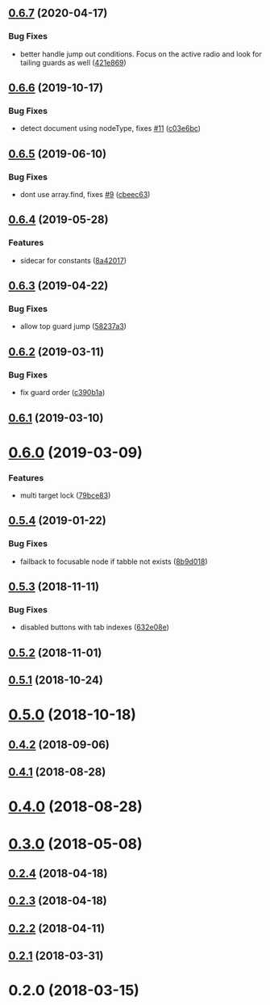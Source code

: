 ## [0.6.7](https://github.com/theKashey/focus-lock/compare/v0.6.6...v0.6.7) (2020-04-17)


### Bug Fixes

* better handle jump out conditions. Focus on the active radio and look for tailing guards as well ([421e869](https://github.com/theKashey/focus-lock/commit/421e869))



## [0.6.6](https://github.com/theKashey/focus-lock/compare/v0.6.5...v0.6.6) (2019-10-17)


### Bug Fixes

* detect document using nodeType, fixes [#11](https://github.com/theKashey/focus-lock/issues/11) ([c03e6bc](https://github.com/theKashey/focus-lock/commit/c03e6bc))



## [0.6.5](https://github.com/theKashey/focus-lock/compare/v0.6.4...v0.6.5) (2019-06-10)


### Bug Fixes

* dont use array.find, fixes [#9](https://github.com/theKashey/focus-lock/issues/9) ([cbeec63](https://github.com/theKashey/focus-lock/commit/cbeec63))



## [0.6.4](https://github.com/theKashey/focus-lock/compare/v0.6.3...v0.6.4) (2019-05-28)


### Features

* sidecar for constants ([8a42017](https://github.com/theKashey/focus-lock/commit/8a42017))



## [0.6.3](https://github.com/theKashey/focus-lock/compare/v0.6.2...v0.6.3) (2019-04-22)


### Bug Fixes

* allow top guard jump ([58237a3](https://github.com/theKashey/focus-lock/commit/58237a3))



## [0.6.2](https://github.com/theKashey/focus-lock/compare/v0.6.1...v0.6.2) (2019-03-11)


### Bug Fixes

* fix guard order ([c390b1a](https://github.com/theKashey/focus-lock/commit/c390b1a))



## [0.6.1](https://github.com/theKashey/focus-lock/compare/v0.6.0...v0.6.1) (2019-03-10)



# [0.6.0](https://github.com/theKashey/focus-lock/compare/v0.5.4...v0.6.0) (2019-03-09)


### Features

* multi target lock ([79bce83](https://github.com/theKashey/focus-lock/commit/79bce83))



## [0.5.4](https://github.com/theKashey/focus-lock/compare/v0.5.3...v0.5.4) (2019-01-22)


### Bug Fixes

* failback to focusable node if tabble not exists ([8b9d018](https://github.com/theKashey/focus-lock/commit/8b9d018))



## [0.5.3](https://github.com/theKashey/focus-lock/compare/v0.5.2...v0.5.3) (2018-11-11)


### Bug Fixes

* disabled buttons with tab indexes ([632e08e](https://github.com/theKashey/focus-lock/commit/632e08e))



## [0.5.2](https://github.com/theKashey/focus-lock/compare/v0.5.1...v0.5.2) (2018-11-01)



## [0.5.1](https://github.com/theKashey/focus-lock/compare/v0.5.0...v0.5.1) (2018-10-24)



# [0.5.0](https://github.com/theKashey/focus-lock/compare/v0.4.2...v0.5.0) (2018-10-18)



## [0.4.2](https://github.com/theKashey/focus-lock/compare/v0.4.1...v0.4.2) (2018-09-06)



## [0.4.1](https://github.com/theKashey/focus-lock/compare/v0.4.0...v0.4.1) (2018-08-28)



# [0.4.0](https://github.com/theKashey/focus-lock/compare/v0.3.0...v0.4.0) (2018-08-28)



# [0.3.0](https://github.com/theKashey/focus-lock/compare/v0.2.4...v0.3.0) (2018-05-08)



## [0.2.4](https://github.com/theKashey/focus-lock/compare/v0.2.3...v0.2.4) (2018-04-18)



## [0.2.3](https://github.com/theKashey/focus-lock/compare/v0.2.2...v0.2.3) (2018-04-18)



## [0.2.2](https://github.com/theKashey/focus-lock/compare/v0.2.1...v0.2.2) (2018-04-11)



## [0.2.1](https://github.com/theKashey/focus-lock/compare/v0.2.0...v0.2.1) (2018-03-31)



# 0.2.0 (2018-03-15)



